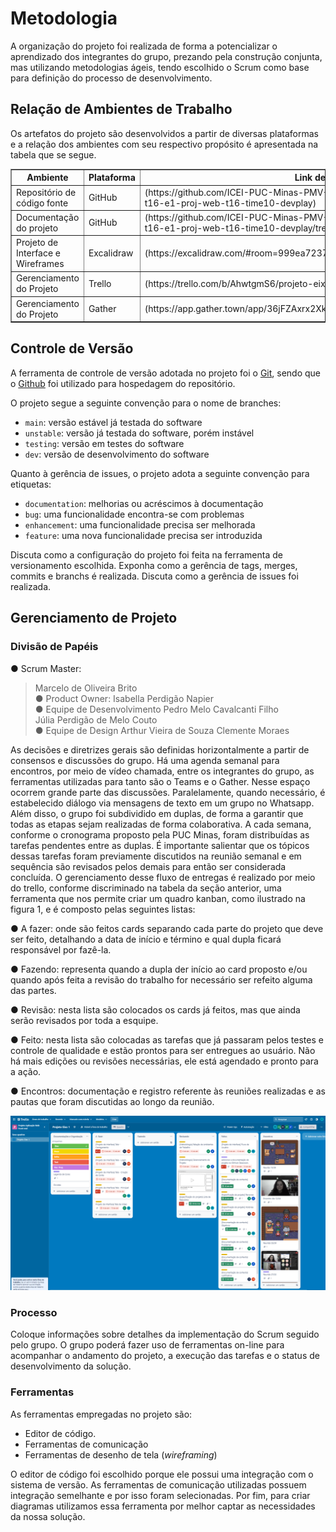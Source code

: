 
# Metodologia

A organização do projeto foi realizada de forma a potencializar o aprendizado dos integrantes do grupo, prezando pela construção conjunta, mas utilizando metodologias ágeis, tendo escolhido o Scrum como base para definição do processo de desenvolvimento. 

## Relação de Ambientes de Trabalho

Os artefatos do projeto são desenvolvidos a partir de diversas plataformas e a relação dos ambientes com seu respectivo propósito é apresentada na tabela que se segue. 

<table border="1">
    <tr>
        <th>Ambiente</th>
        <th>Plataforma</th>
        <th>Link de Acesso</th>
    </tr>
    <tr>
        <td>Repositório de código fonte</td>
        <td>GitHub</td>
        <td>(https://github.com/ICEI-PUC-Minas-PMV-ADS/pmv-ads-2023-1-e1-proj-web-t16-e1-proj-web-t16-time10-devplay)</td>
    </tr>
    <tr>
        <td>Documentação do projeto</td>
        <td>GitHub</td>
        <td>(https://github.com/ICEI-PUC-Minas-PMV-ADS/pmv-ads-2023-1-e1-proj-web-t16-e1-proj-web-t16-time10-devplay/tree/main/docs)</td>
     </tr>
     <tr>
        <td>Projeto de Interface e Wireframes</td>
        <td>Excalidraw</td>
        <td>(https://excalidraw.com/#room=999ea723797f4c2e310f,P5Y39hDxOrz3wZbYHiH1xA)</td>
    </tr>
    <tr>
        <td>Gerenciamento do Projeto</td>
        <td>Trello</td>
        <td>(https://trello.com/b/AhwtgmS6/projeto-eixo-1) </td>
    </tr>
    <tr>
        <td>Gerenciamento do Projeto</td>
        <td>Gather</td>
        <td>(https://app.gather.town/app/36jFZAxrx2XkQhsF/midia%20house) </td>
    </tr>
</table>

## Controle de Versão

A ferramenta de controle de versão adotada no projeto foi o
[Git](https://git-scm.com/), sendo que o [Github](https://github.com)
foi utilizado para hospedagem do repositório.

O projeto segue a seguinte convenção para o nome de branches:

- `main`: versão estável já testada do software
- `unstable`: versão já testada do software, porém instável
- `testing`: versão em testes do software
- `dev`: versão de desenvolvimento do software

Quanto à gerência de issues, o projeto adota a seguinte convenção para
etiquetas:

- `documentation`: melhorias ou acréscimos à documentação
- `bug`: uma funcionalidade encontra-se com problemas
- `enhancement`: uma funcionalidade precisa ser melhorada
- `feature`: uma nova funcionalidade precisa ser introduzida

Discuta como a configuração do projeto foi feita na ferramenta de versionamento escolhida. Exponha como a gerência de tags, merges, commits e branchs é realizada. Discuta como a gerência de issues foi realizada.

## Gerenciamento de Projeto

### Divisão de Papéis

● Scrum Master: 
 > Marcelo de Oliveira Brito  
● Product Owner: 
 > Isabella Perdigão Napier  
● Equipe de Desenvolvimento 
 > Pedro Melo Cavalcanti Filho  
 > Júlia Perdigão de Melo Couto  
● Equipe de Design 
 > Arthur Vieira de Souza Clemente Moraes

As decisões e diretrizes gerais são definidas horizontalmente a partir de consensos e discussões do grupo. Há uma agenda semanal para encontros, por meio de vídeo chamada, entre os integrantes do grupo, as ferramentas utilizadas para tanto são o Teams e o Gather. Nesse espaço ocorrem grande parte das discussões. Paralelamente, quando necessário, é estabelecido diálogo via mensagens de texto em um grupo no Whatsapp.  
Além disso, o grupo foi subdividido em duplas, de forma a garantir que todas as etapas sejam realizadas de forma colaborativa. A cada semana, conforme o cronograma proposto pela PUC Minas, foram distribuídas as tarefas pendentes entre as duplas. É importante salientar que os tópicos dessas tarefas foram previamente discutidos na reunião semanal e em sequência são revisados pelos demais para então ser considerada concluída. O gerenciamento desse fluxo de entregas é realizado por meio do trello, conforme discriminado na tabela da seção anterior, uma ferramenta que nos permite criar um quadro kanban, como ilustrado na figura 1, e é composto pelas seguintes listas:  

● A fazer: onde são feitos cards separando cada parte do projeto que deve ser feito, detalhando a data de início e término e qual dupla ficará responsável por fazê-la. 

● Fazendo: representa quando a dupla der início ao card proposto e/ou quando após feita a revisão do trabalho for necessário ser refeito alguma das partes.   

● Revisão: nesta lista são colocados os cards já feitos, mas que ainda serão revisados por toda a esquipe. 

● Feito: nesta lista são colocadas as tarefas que já passaram pelos testes e controle de qualidade e estão prontos para ser entregues ao usuário. Não há mais edições ou revisões necessárias, ele está agendado e pronto para a ação. 

● Encontros: documentação e registro referente às reuniões realizadas e as pautas que foram discutidas ao longo da reunião.

![gerenciamento_do_projeto](https://github.com/ICEI-PUC-Minas-PMV-ADS/pmv-ads-2023-1-e1-proj-web-t16-e1-proj-web-t16-time10-devplay/blob/main/docs/img/trellodevplay.png)

### Processo

Coloque  informações sobre detalhes da implementação do Scrum seguido pelo grupo. O grupo poderá fazer uso de ferramentas on-line para acompanhar o andamento do projeto, a execução das tarefas e o status de desenvolvimento da solução.

### Ferramentas

As ferramentas empregadas no projeto são:

- Editor de código.
- Ferramentas de comunicação
- Ferramentas de desenho de tela (_wireframing_)

O editor de código foi escolhido porque ele possui uma integração com o
sistema de versão. As ferramentas de comunicação utilizadas possuem
integração semelhante e por isso foram selecionadas. Por fim, para criar
diagramas utilizamos essa ferramenta por melhor captar as
necessidades da nossa solução.